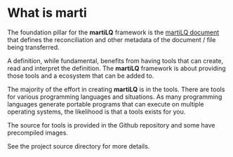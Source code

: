 # What is marti

The foundation pillar for the **martiLQ** framework is the [martiLQ document](martiLQ.md) 
that defines the reconciliation and other metadata of the document / file being transferred.

A definition, while fundamental, benefits from having tools that can create, read and 
interpret the definition.  The **martiLQ** framework is about providing those tools
and a ecosystem that can be added to.

The majority of the effort in creating **martiLQ** is in the tools.  There are tools
for various programming languages and situations.  As many programming languages
generate portable programs that can execute on multiple operating systems, the
likelihood is that a tools exists for you.

The source for tools is provided in the Github repository and some have precompiled
images.

See the project source directory for more details.
